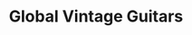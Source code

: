 ---
title: "Global Vintage Guitars"
url: /annandale/global-vintage-guitars/
shop: musical instrument
---